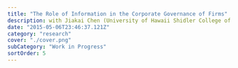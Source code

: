 ```yaml
---
title: "The Role of Information in the Corporate Governance of Firms"
description: with Jiakai Chen (University of Hawaii Shidler College of Business) Teng Wang (Fed Board)
date: "2015-05-06T23:46:37.121Z"
category: "research"
cover: "./cover.png"
subCategory: "Work in Progress"
sortOrder: 5
---
```

